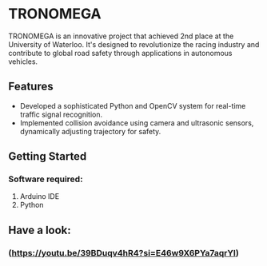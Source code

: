 # TRONOMEGA

TRONOMEGA is an innovative project that achieved 2nd place at the University of Waterloo. It's designed to revolutionize the racing industry and contribute to global road safety through applications in autonomous vehicles.

## Features

- Developed a sophisticated Python and OpenCV system for real-time traffic signal recognition.
- Implemented collision avoidance using camera and ultrasonic sensors, dynamically adjusting trajectory for safety.

## Getting Started


### Software required:
1. Arduino IDE
2. Python


## Have a look:
### (https://youtu.be/39BDuqv4hR4?si=E46w9X6PYa7aqrYl)



